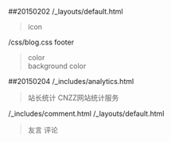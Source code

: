 ##20150202
/_layouts/default.html  
> icon  

/css/blog.css footer 
> color   
> background color

##20150204
/_includes/analytics.html
> 站长统计 CNZZ网站统计服务  

/_includes/comment.html
/_layouts/default.html
> 友言 评论
